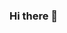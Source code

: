 ### Hi there 👋



<!--
**gabr0236/gabr0236** is a ✨ _special_ ✨ repository because its `README.md` (this file) appears on your GitHub profile.

![Gabriel's GitHub stats](https://github-readme-stats.vercel.app/api?username=gabr0236&count_private=true)

Here are some ideas to get you started:

- 🔭 I’m currently working on ...
- 🌱 I’m currently learning ...
- 👯 I’m looking to collaborate on ...
- 🤔 I’m looking for help with ...
- 💬 Ask me about ...
- 📫 How to reach me: ...
- 😄 Pronouns: ...
- ⚡ Fun fact: ...
-->
